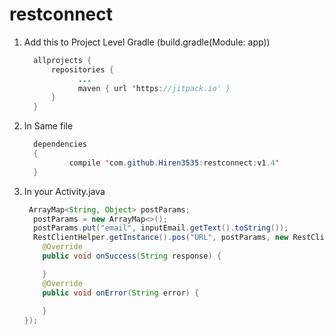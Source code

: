 # restconnect

1) Add this to Project Level Gradle (build.gradle(Module: app))
      ```java
        allprojects {
            repositories {
                  ...
                  maven { url 'https://jitpack.io' }
            }
        }
	
2)  In Same file

      ```java
        dependencies 
        {
                compile 'com.github.Hiren3535:restconnect:v1.4'
        }
    
3)  In your Activity.java

    ```java
     ArrayMap<String, Object> postParams; 
      postParams = new ArrayMap<>(); 
      postParams.put("email", inputEmail.getText().toString());             
      RestClientHelper.getInstance().pos("URL", postParams, new RestClientHelper.RestClientListener() {
        @Override 
        public void onSuccess(String response) {

        }
        @Override
        public void onError(String error) {
           
        }
    });

